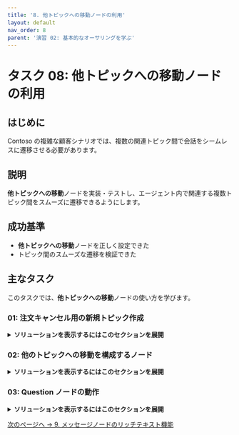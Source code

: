 ```yaml
---
title: '8. 他トピックへの移動ノードの利用'
layout: default
nav_order: 8
parent: '演習 02: 基本的なオーサリングを学ぶ'
---
```


# タスク 08: **他トピックへの移動**ノードの利用

## はじめに

Contoso の複雑な顧客シナリオでは、複数の関連トピック間で会話をシームレスに遷移させる必要があります。

## 説明

**他トピックへの移動**ノードを実装・テストし、エージェント内で関連する複数トピック間をスムーズに遷移できるようにします。

## 成功基準

- **他トピックへの移動**ノードを正しく設定できた
- トピック間のスムーズな遷移を検証できた

## 主なタスク

このタスクでは、**他トピックへの移動**ノードの使い方を学びます。

### 01: 注文キャンセル用の新規トピック作成

<details markdown="block"> 
  <summary><strong>ソリューションを表示するにはこのセクションを展開</strong></summary> 

1. 上部バーの **Topics** を選択します。

	![3t1jbd3y.jpg](../../media/3t1jbd3y.jpg)

1. 左上の **Add a topic** を選択し、**From blank** を選択します。

	![40pdk4e4.jpg](../../media/40pdk4e4.jpg)

1. 左上の **Untitled** を選択し、トピック名を `Order Cancellation` に変更します。

	![ofc4afcw.jpg](../../media/ofc4afcw.jpg)

1. **Trigger** ノード内で **Phrases** セクションにカーソルを合わせ、右上の **Change trigger** ボタンを選択します。

	![euwyy4h7.jpg](../../media/euwyy4h7.jpg)

1. フライアウトメニューから **On redirect** を選択します。

	![3l7xhjn9.jpg](../../media/3l7xhjn9.jpg)

	[!NOTE]
	> このトピックにはトリガーフレーズは必要ありません。

1. **Trigger** ノードの下にある **+** ボタンを選択し、**Send a message** を選択します。

1. キャンセルを確認するメッセージを追加します。

	```
	Your order has been canceled, thank you.
	```

	![yfrzvnpz.jpg](../../media/yfrzvnpz.jpg)

1. キャンバスの右上にある **Save** を選択してトピックを保存します。

</details>

### 02: 他のトピックへの移動を構成するノード

<details markdown="block"> 
  <summary><strong>ソリューションを表示するにはこのセクションを展開</strong></summary> 

1. 上部バーの **Topics** を選択します。

	![eymg4iuo.jpg](../../media/eymg4iuo.jpg)

1. **Check Order Status** トピックを選択します。

1. **Cancel** の **Condition** ブランチ内で、**Message** ノードの下にある **+** ボタンを選択し、**Topic management** を選択してから **Go to another topic** を選択します。

	![iuzgi0zi.jpg](../../media/iuzgi0zi.jpg)

1. リストから **Order Cancellation** トピックを選択します。

    ![22grus8x.jpg](../../media/22grus8x.jpg)

	![sgx8ivm4.jpg](../../media/sgx8ivm4.jpg)

1. キャンバスの右上にある **Save** を選択してトピックを保存します。

1. **Test your agent** ペインの右上にある更新アイコンを選択して新しい会話を開始します。

1. 次のプロンプトを入力してテストします。

	```
	I'd like to cancel my order.
	```

	![jtwla3rv.jpg](../../media/jtwla3rv.jpg)

おめでとうございます。これで **Topic management** メニューの利用可能なアクションに精通しました。続行する前に、他の **Topic management** オプションを確認しておくと役立ちますが、次のタスクに進むために必須ではありません。

</details>

### 03: **Question** ノードの動作

<details markdown="block"> 
  <summary><strong>ソリューションを表示するにはこのセクションを展開</strong></summary> 

これまでのラボでは、**Question** ノードの基本と、エンティティやスロットフィリングを使用したこの概念の構築について説明しました。 **Question** ノードには、ユーザーの応答を保存するだけでなく、設定できるいくつかの動作オプションがあります。

1 つのオプションは、リンクされている変数にすでに値が含まれている場合に質問をスキップできる機能です。このプロセスは、エージェントに注文を確認するように指示したときに観察されました。質問は、エンティティとスロットフィリングを使用して、ユーザーが要求した文からデータを取得し、そのデータを変数に格納できるようにしたため、スキップされました。 Microsoft Copilot Studio によって **Question** ノードに到達したとき、すでにデータが含まれていたため、質問を再度行う必要はありませんでした。このアプローチは、ユーザーや顧客がエージェントと対話しているときに、同じ質問に何度も答える必要がなくなるため、より効率的です。

1. **Check Order Status** トピック内で **Question** ノードを選択します。次に、**Question** ノードの右上隅にある省略記号を選択してメニューを展開し、メニューから **Properties** を選択します。

	![msax6zln.jpg](../../media/msax6zln.jpg)

1. 表示された **Question properties** パネルから **Question behavior** を選択します。

	![uhqe70w4.jpg](../../media/uhqe70w4.jpg)

	**Question** ノードには、ユーザーの応答をより適切に特定できるようにするためのいくつかの構成可能なオプションがあります。このコンポーネントは、会話型アプリケーションを開発する際に重要です。なぜなら、背後で自然言語応答を管理している AI の種類に関係なく、ユーザーが予期しないまたは識別不可能な回答を提供する可能性があるからです。そのような状況でエージェントの動作を処理する機能は、顧客体験を向上させるのに役立ちます。このシナリオは、実際に誰かに質問をしたときに、相手が質問を理解しないときにも発生します。最良の体験と会話を得るには、同じ質問を繰り返すのではなく、質問を言い換えたり、異なる行動をとったりすることが重要です。

	**Question behavior property** ウィンドウで選択できる質問動作コントロールは次のとおりです。

  	- **Skip behavior/Skip question** - エージェントの作成者は、変数にすでに値がある場合は質問をスキップできます。質問の変数には、トピック内の別の場所、別のトピック、またはスロットフィリングとエンティティを使用して設定された値が含まれている可能性があります。この動作により、エージェントの作成者は、質問の変数に値がある場合に質問をスキップしたり、質問を行ったりできます。他の利用可能なオプションには、Power Fx を使用して条件を作成し、その条件が真である場合に質問をスキップすることが含まれます。

  	- **Reprompt/How many reprompts** - 質問を特定の回数繰り返すように動作を設定でき、ドロップダウン メニューから **not repeat**、**repeat once**、または **repeat up to two times** を選択できます。スキップ質問オプションと同様に、この動作が発生する条件を設定するために Power Fx を使用することもできます。質問を繰り返すために再試行が選択されている場合にのみ発生する **Retry prompt** オプションを変更できます。 **Retry prompt** オプションを選択すると、質問の言い回しを変更するための別のメッセージを追加でき、質問をより自然に聞こえさせ、顧客やユーザーにとってより役立つようにメッセージの検証を追加できます。

  	- **Additional entity validation/Condition** - この動作は、エンティティがスロットフィリングできるかどうかを検証するために使用する特定の条件があり、エンティティタイプに依存関係がある場合に重要です。また、条件が満たされない場合にプロンプトを変更して、ユーザーに別の入力を提供するように促すために、同じプロンプト動作を使用できます。

  	- **No valid entity found/Action if no entity found** - エンティティが見つからない場合、質問をスキップするのではなく、変数を空のままにする、変数に特定の値または動的な値 (Power Fx を使用) を設定する、またはエスカレーション システム トピックを呼び出すなどの動作を指定できます。

 	- **Interruptions** - 顧客が **Question** ノードがある現在のトピックから別のトピックに切り替えることができるかどうかを示すことができます。このオプションは、顧客が質問に対して別の質問で応答する可能性が高く、その後の会話を続行したい場合に便利です。このオプションを使用すると、単一の **Question** ノード内のすべての例外を処理する必要がなくなります。

		![b5tzfnwc.jpg](../../media/b5tzfnwc.jpg)

**Question** ノードのコア機能と関連する動作について理解したので、メッセージノードと **Question** ノードのリッチテキストレスポンスを探索できます。

</details>

[次のページへ → 9. メッセージノードのリッチテキスト機能](0209.md)